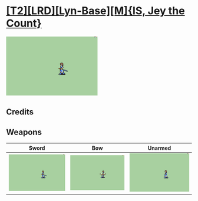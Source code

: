 # [\[T2\]\[LRD\]\[Lyn-Base\]\[M\]{IS, Jey the Count}](./)

<img src="./1.%20Sword/Sword_000.png" alt="[T2][LRD][Lyn-Base][M]{IS, Jey the Count} standing" />

## Credits



## Weapons


|Sword |Bow |Unarmed |
|  :---: | :---: | :---: |
| <img alt="Sword animation" src="./1.%20Sword/Sword.gif" /> | <img alt="Bow animation" src="./5.%20Bow/Bow.gif" /> | <img alt="Unarmed animation" src="./8.%20Unarmed/Unarmed.gif" /> |
